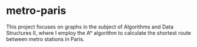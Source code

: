 # metro-paris
This project focuses on graphs in the subject of Algorithms and Data Structures II, where I employ the A* algorithm to calculate the shortest route between metro stations in Paris.
